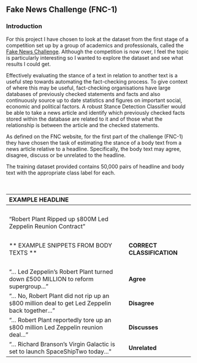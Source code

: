 ## Fake News Challenge (FNC-1)

### Introduction

For this project I have chosen to look at the dataset from the first stage of a competition set up by a group of academics and professionals, called the [Fake News Challenge](http://www.fakenewschallenge.org). Although the competition is now over, I feel the topic is particularly interesting so I wanted to explore the dataset and see what results I could get. 

Effectively evaluating the stance of a text in relation to another text is a useful step towards automating the fact-checking process. To give context of where this may be useful, fact-checking organisations have large databases of previously checked statements and facts and also continuously source up to date statistics and figures on important social, economic and political factors. A robust Stance Detection Classifier would be able to take a news article and identify which previously checked facts stored within the database are related to it and of those what the relationship is between the article and the checked statements. 

As defined on the FNC website, for the first part of the challenge (FNC-1) they have chosen the task of estimating the stance of a body text from a news article relative to a headline. Specifically, the body text may agree, disagree, discuss or be unrelated to the headline.

The training dataset provided contains 50,000 pairs of headline and body text with the appropriate class label for each. 
<br/>
<br/>
<br/>

|**EXAMPLE HEADLINE**|   |
|:-------- | ----- |
||<br/>  |<br/>    |
|“Robert Plant Ripped up `$`800M Led Zeppelin Reunion Contract”| |
|<br/>  |<br/>    |
|** EXAMPLE SNIPPETS FROM BODY TEXTS ** | **CORRECT CLASSIFICATION** |
|<br/>  |<br/>    |
|“… Led Zeppelin’s Robert Plant turned down £500 MILLION to reform supergroup...”| **Agree**|
|“… No, Robert Plant did not rip up an `$`800 million deal to get Led Zeppelin back together...”| **Disagree**|
|“… Robert Plant reportedly tore up an `$`800 million Led Zeppelin reunion deal...”|**Discusses**|
|“… Richard Branson’s Virgin Galactic is set to launch SpaceShipTwo today..."| **Unrelated** |

<br/>
<br/>

